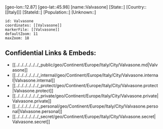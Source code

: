 ﻿---
location: [45.98,12.87]
mapzoom: [7,12] 
mapmarker: city 
type: City
tags:
- geo/City


SpocWebEntityId: 35197
isDeleted: false
confidential: public

---
[geo-lon::12.87]
[geo-lat::45.98]
[name::Valvasone]
[State::]
[Country::[[Italy]]]
[StateId::]
[Population::]
[Unknown::]


```leaflet
id: Valvasone
coordinates: [[Valvasone]]
markerFile: [[Valvasone]]
defaultZoom: 11 
maxZoom: 18
```


## Confidential Links & Embeds: 
- [[../../../../../../_public/geo/Continent/Europe/Italy/City/Valvasone.md|Valvasone]] 
- [[../../../../../../_internal/geo/Continent/Europe/Italy/City/Valvasone.internal|Valvasone.internal]] 
- [[../../../../../../_protect/geo/Continent/Europe/Italy/City/Valvasone.protect|Valvasone.protect]] 
- [[../../../../../../_private/geo/Continent/Europe/Italy/City/Valvasone.private|Valvasone.private]] 
- [[../../../../../../_personal/geo/Continent/Europe/Italy/City/Valvasone.personal|Valvasone.personal]] 
- [[../../../../../../_secret/geo/Continent/Europe/Italy/City/Valvasone.secret|Valvasone.secret]] 
